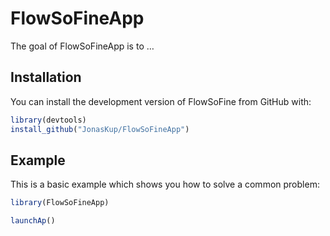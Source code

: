 
<!-- README.md is generated from README.Rmd. Please edit that file -->

# FlowSoFineApp

<!-- badges: start -->
<!-- badges: end -->

The goal of FlowSoFineApp is to …

## Installation

You can install the development version of FlowSoFine from GitHub with:

``` r
library(devtools)
install_github("JonasKup/FlowSoFineApp")
```

## Example

This is a basic example which shows you how to solve a common problem:

``` r
library(FlowSoFineApp)

launchAp()
```
